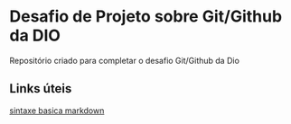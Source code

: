 # Desafio de Projeto sobre Git/Github da DIO
Repositório criado para completar o desafio Git/Github da Dio

## Links úteis
[sintaxe basica markdown](https://www.markdownguide.org/basic-syntax/)
